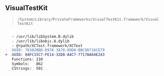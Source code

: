 ## VisualTestKit

> `/System/Library/PrivateFrameworks/VisualTestKit.framework/VisualTestKit`

```diff

   - /usr/lib/libSystem.B.dylib
   - /usr/lib/libobjc.A.dylib
   - @rpath/XCTest.framework/XCTest
-  UUID: 78382BBD-D976-3A78-89D0-BBC9D716CE79
+  UUID: 04FC15C7-FE14-32D8-A4C7-7717AA64E243
   Functions: 210
   Symbols:   862
   CStrings:  501

```
